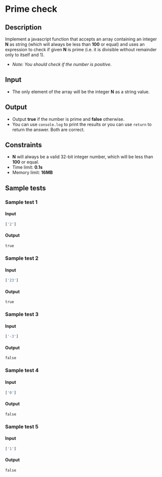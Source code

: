 # Prime check

## Description
Implement a javascript function that accepts an array containing an integer **N** as string (which will always be less than **100** or equal) and uses an expression to check if given **N** is prime (i.e. it is divisible without remainder only to itself and 1).
  - _Note: You should check if the number is positive_.

## Input
- The only element of the array will be the integer **N** as a string value.

## Output
- Output **true** if the number is prime and **false** otherwise.
- You can use `console.log` to print the results or you can use `return` to return the answer. Both are correct.

## Constraints
- **N** will always be a valid 32-bit integer number, which will be less than **100** or equal.
- Time limit: **0.1s**
- Memory limit: **16MB**

## Sample tests

### Sample test 1

#### Input
```js
['2']
```

#### Output
```
true
```

### Sample test 2

#### Input
```js
['23']
```

#### Output
```
true
```

### Sample test 3

#### Input
```js
['-3']
```

#### Output
```
false
```

### Sample test 4

#### Input
```js
['0']
```

#### Output
```
false
```

### Sample test 5

#### Input
```js
['1']
```

#### Output
```
false
```
